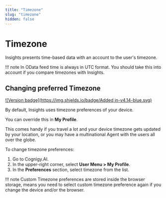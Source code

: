 ```yaml
---
title: "Timezone" 
slug: "timezone" 
hidden: false 
---
```

# Timezone

Insights presents time-based data with an account to the user's timezone. 

!!! note
    In OData feed time is always in UTC format. You should take this into account if
you compare timezones with Insights.


## Changing preferred Timezone

[![Version badge](https://img.shields.io/badge/Added in-v4.14-blue.svg)]({{config.site_url}})

By default, Insights uses timezone preferences of your device. 

You can override this in **My Profile**. 

This comes handy if you travel a lot and your device timezone gets updated by your location, 
or you may have a multinational Agent with the users all over the globe.

To change timezone preferences:

1. Go to Cognigy.AI.
2. In the upper-right corner, select **User Menu > My Profile**.
3. In the **Preferences** section, select timezone from the list.


!!! note
    Custom Timezone preferences are stored inside the browser storage, means you need to select custom timezone preference again if you change the device and/or the browser.
